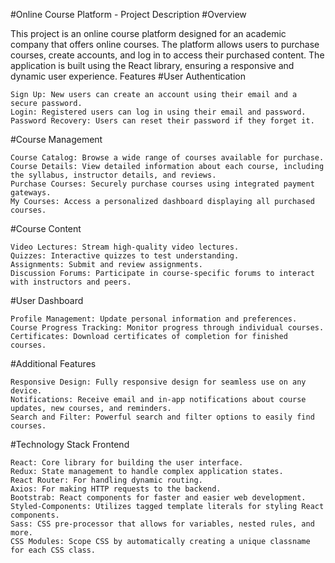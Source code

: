 #Online Course Platform - Project Description
#Overview

This project is an online course platform designed for an academic company that offers online courses. The platform allows users to purchase courses, create accounts, and log in to access their purchased content. The application is built using the React library, ensuring a responsive and dynamic user experience.
Features
#User Authentication

    Sign Up: New users can create an account using their email and a secure password.
    Login: Registered users can log in using their email and password.
    Password Recovery: Users can reset their password if they forget it.

#Course Management

    Course Catalog: Browse a wide range of courses available for purchase.
    Course Details: View detailed information about each course, including the syllabus, instructor details, and reviews.
    Purchase Courses: Securely purchase courses using integrated payment gateways.
    My Courses: Access a personalized dashboard displaying all purchased courses.

#Course Content

    Video Lectures: Stream high-quality video lectures.
    Quizzes: Interactive quizzes to test understanding.
    Assignments: Submit and review assignments.
    Discussion Forums: Participate in course-specific forums to interact with instructors and peers.

#User Dashboard

    Profile Management: Update personal information and preferences.
    Course Progress Tracking: Monitor progress through individual courses.
    Certificates: Download certificates of completion for finished courses.

#Additional Features

    Responsive Design: Fully responsive design for seamless use on any device.
    Notifications: Receive email and in-app notifications about course updates, new courses, and reminders.
    Search and Filter: Powerful search and filter options to easily find courses.

#Technology Stack
Frontend

    React: Core library for building the user interface.
    Redux: State management to handle complex application states.
    React Router: For handling dynamic routing.
    Axios: For making HTTP requests to the backend.
    Bootstrab: React components for faster and easier web development.
    Styled-Components: Utilizes tagged template literals for styling React components.
    Sass: CSS pre-processor that allows for variables, nested rules, and more.
    CSS Modules: Scope CSS by automatically creating a unique classname for each CSS class.
